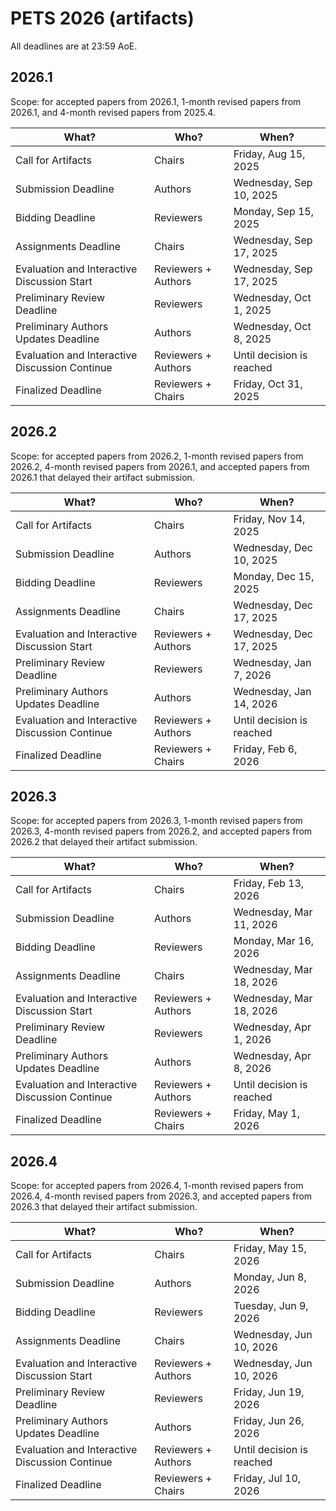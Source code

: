 # PETS 2026 (artifacts)

All deadlines are at 23:59 AoE.

## 2026.1

Scope: for accepted papers from 2026.1, 1-month revised papers from 2026.1, and
4-month revised papers from 2025.4.

| What?                                          | Who?                | When?                     |
| ---------------------------------------------- | ------------------- | ------------------------- |
| Call for Artifacts                             | Chairs              | Friday, Aug 15, 2025      |
| Submission Deadline                            | Authors             | Wednesday, Sep 10, 2025   |
| Bidding Deadline                               | Reviewers           | Monday, Sep 15, 2025      |
| Assignments Deadline                           | Chairs              | Wednesday, Sep 17, 2025   |
| Evaluation and Interactive Discussion Start    | Reviewers + Authors | Wednesday, Sep 17, 2025   |
| Preliminary Review Deadline                    | Reviewers           | Wednesday, Oct 1, 2025    |
| Preliminary Authors Updates Deadline           | Authors             | Wednesday, Oct 8, 2025    |
| Evaluation and Interactive Discussion Continue | Reviewers + Authors | Until decision is reached |
| Finalized Deadline                             | Reviewers + Chairs  | Friday, Oct 31, 2025      |

## 2026.2

Scope: for accepted papers from 2026.2, 1-month revised papers from 2026.2,
4-month revised papers from 2026.1, and accepted papers from 2026.1 that delayed
their artifact submission.

| What?                                          | Who?                | When?                     |
| ---------------------------------------------- | ------------------- | ------------------------- |
| Call for Artifacts                             | Chairs              | Friday, Nov 14, 2025      |
| Submission Deadline                            | Authors             | Wednesday, Dec 10, 2025   |
| Bidding Deadline                               | Reviewers           | Monday, Dec 15, 2025      |
| Assignments Deadline                           | Chairs              | Wednesday, Dec 17, 2025   |
| Evaluation and Interactive Discussion Start    | Reviewers + Authors | Wednesday, Dec 17, 2025   |
| Preliminary Review Deadline                    | Reviewers           | Wednesday, Jan 7, 2026    |
| Preliminary Authors Updates Deadline           | Authors             | Wednesday, Jan 14, 2026   |
| Evaluation and Interactive Discussion Continue | Reviewers + Authors | Until decision is reached |
| Finalized Deadline                             | Reviewers + Chairs  | Friday, Feb 6, 2026       |

## 2026.3

Scope: for accepted papers from 2026.3, 1-month revised papers from 2026.3,
4-month revised papers from 2026.2, and accepted papers from 2026.2 that delayed
their artifact submission.

| What?                                          | Who?                | When?                     |
| ---------------------------------------------- | ------------------- | ------------------------- |
| Call for Artifacts                             | Chairs              | Friday, Feb 13, 2026      |
| Submission Deadline                            | Authors             | Wednesday, Mar 11, 2026   |
| Bidding Deadline                               | Reviewers           | Monday, Mar 16, 2026      |
| Assignments Deadline                           | Chairs              | Wednesday, Mar 18, 2026   |
| Evaluation and Interactive Discussion Start    | Reviewers + Authors | Wednesday, Mar 18, 2026   |
| Preliminary Review Deadline                    | Reviewers           | Wednesday, Apr 1, 2026    |
| Preliminary Authors Updates Deadline           | Authors             | Wednesday, Apr 8, 2026    |
| Evaluation and Interactive Discussion Continue | Reviewers + Authors | Until decision is reached |
| Finalized Deadline                             | Reviewers + Chairs  | Friday, May 1, 2026       |


## 2026.4

Scope: for accepted papers from 2026.4, 1-month revised papers from 2026.4,
4-month revised papers from 2026.3, and accepted papers from 2026.3 that delayed
their artifact submission.

| What?                                          | Who?                | When?                     |
| ---------------------------------------------- | ------------------- | ------------------------- |
| Call for Artifacts                             | Chairs              | Friday, May 15, 2026      |
| Submission Deadline                            | Authors             | Monday, Jun 8, 2026       |
| Bidding Deadline                               | Reviewers           | Tuesday, Jun 9, 2026      |
| Assignments Deadline                           | Chairs              | Wednesday, Jun 10, 2026   |
| Evaluation and Interactive Discussion Start    | Reviewers + Authors | Wednesday, Jun 10, 2026   |
| Preliminary Review Deadline                    | Reviewers           | Friday, Jun 19, 2026      |
| Preliminary Authors Updates Deadline           | Authors             | Friday, Jun 26, 2026      |
| Evaluation and Interactive Discussion Continue | Reviewers + Authors | Until decision is reached |
| Finalized Deadline                             | Reviewers + Chairs  | Friday, Jul 10, 2026      |
